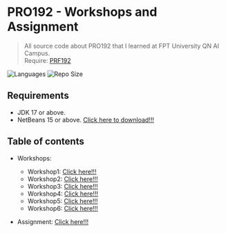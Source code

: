 # PRO192 - Workshops and Assignment
> All source code about PRO192 that I learned at FPT University QN AI Campus.  
> Require: [PRF192](https://github.com/hardingadonis/PRF192-Workshops_and_Assignment)

![Languages](https://img.shields.io/github/languages/top/hardingadonis/PRO192-Workshops_and_Assignment?style=flat)
![Repo Size](https://img.shields.io/github/repo-size/hardingadonis/PRO192-Workshops_and_Assignment?style=flat)

## Requirements
- JDK 17 or above.
- NetBeans 15 or above. [Click here to download!!!](https://netbeans.apache.org/)

## Table of contents
- Workshops:
  - Workshop1: [Click here!!!](https://github.com/hardingadonis/PRO192-Workshops_and_Assignment/blob/main/Workshops/Workshop1)
  - Workshop2: [Click here!!!](https://github.com/hardingadonis/PRO192-Workshops_and_Assignment/blob/main/Workshops/Workshop2)
  - Workshop3: [Click here!!!](https://github.com/hardingadonis/PRO192-Workshops_and_Assignment/blob/main/Workshops/Workshop3)
  - Workshop4: [Click here!!!](https://github.com/hardingadonis/PRO192-Workshops_and_Assignment/blob/main/Workshops/Workshop4)
  - Workshop5: [Click here!!!](https://github.com/hardingadonis/PRO192-Workshops_and_Assignment/blob/main/Workshops/Workshop5)
  - Workshop6: [Click here!!!](https://github.com/hardingadonis/PRO192-Workshops_and_Assignment/blob/main/Workshops/Workshop6)

- Assignment: [Click here!!!](https://github.com/hardingadonis/PRO192-Workshops_and_Assignment/blob/main/Assignment)